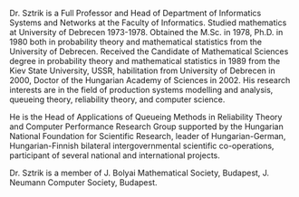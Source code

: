 Dr. Sztrik is a Full Professor and Head of Department of Informatics Systems and Networks at the  Faculty of Informatics.
Studied mathematics at University of Debrecen 1973-1978. Obtained the M.Sc. in 1978,
Ph.D. in 1980 both in probability theory and mathematical statistics from the University  of  Debrecen.
Received  the  Candidate  of  Mathematical Sciences degree in probability theory and mathematical statistics in 1989 
from the Kiev State University, USSR, habilitation from University of Debrecen in 2000, Doctor of the Hungarian Academy of Sciences in 2002. 
His research interests are in the field of production  systems  modelling  and analysis, queueing theory, reliability theory, 
and  computer  science.

He is the Head of Applications of Queueing Methods in Reliability Theory  and  Computer Performance Research Group supported 
by the Hungarian National Foundation  for Scientific Research, leader of Hungarian-German, Hungarian-Finnish bilateral intergovernmental 
scientific co-operations, participant of several national and international projects.

Dr. Sztrik is a member of J.  Bolyai  Mathematical  Society,  Budapest,  J. Neumann Computer Society,  Budapest.
